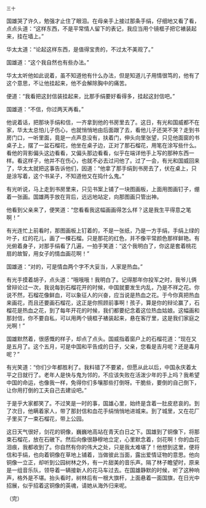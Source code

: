     三十 

   国雄哭了许久，勉强才止住了眼泪。在母亲手上接过那条手绢，仔细地又看了看，点点头道：“这样东西，不是平常情人留下的表记，我应当用个镜框子把它裱装起来，挂在墙上。”

   华太太道：“论起这样东西，是值得宝贵的，不过太不美观了。”

   国雄道：“这个我自然也有些办法。”

   华太太听他如此说着，虽不知道他有什么办法，但是知道儿子用情很笃的，他有了这个意思，不让他挂起来，他不会解除胸中的痛苦。

   便道：“我看把这封信装挂起来，比那手绢要好看得多，挂起这封信吧。”

   国雄道：“不信，你过两天再看。”

   他说着话，把那块手绢和信，一齐拿到他的书房里去了。这日，有光和国威都不在家，华太太总怕儿子伤心，也就悄悄地由后面跟了去，看他儿子还哭不哭？走到书房门口，一听里面，竟是一点声息没有，扶着门，伸头向里张望，只见他面窗的书桌子上，摆了一盆石榴花，他坐在桌子边，正对了那石榴花，用笔在涂写些什么。看他的背影偏头这边看看，又偏头那边看看，似乎在端详他手上写的那种东西一样。看这样子，他并不在伤心，也就不必去过问他了。过了一会，有光和国威回来了，华太太就把这事告诉他们，因道：“他拿了那手绢到书房去了，伏在桌上，只是涂写着，这个书呆子，不知道他又在捣什么鬼。”

   有光听说，马上走到书房里来，只见书案上铺了一块图画板，上面用图画钉子，绷着一张画。国雄两手放在背后，远远地站定，向那图画只管出神。

   他看到父亲来了，便笑道：“您看看我这幅画画得怎么样？这是我生平得意之笔啊！”

   有光连忙上前看时，那图画板上钉着的，不是一张纸，乃是一方手绢，手绢上绿的叶子，红的花儿，画了一棵石榴。只是那花的红色，并不像平常颜色那样鲜艳。有光俯着身子，对那手绢看了几遍，一拍手笑道：“这个我明白了，你这是套着桃花扇的故智，用女子的情血画花啊！”

   国雄道：“对的，可是情血两个字不大妥当，人家是热血。”

   有光手摸着胡子，点头道：“哦哦哦！我明白了。记得那年你投军之时，我爷儿俩曾辩论过一次，我说每到石榴花开的时候，中国就要发生内乱，乃是不祥之花。你说不然，石榴花像鲜血，可以象征人的兴奋，应当说是热血之花。于今你真把热血来画花，而且还要画石榴花，这正是你照顾前事啊！孩子，算是你的辩论赢了，石榴花是热血之花，到了每年开花的时候，我们都要纪念着这位热血姑娘。这幅画和那封信，你不要自私，可以用两个镜框子裱装起来，悬在客厅里，这是我们家庭之光啊！”

   国雄默然着，很感慨的样子，却点了点头。国威指着窗户上的石榴花道：“现在又是五月了。这个五月，可是中国和平告成的日子，父亲，您看是吉月呢？还是毒月呢？”

   有光笑道：“你们少年都胜利了。我料错了不要紧，但愿从此以后，中国永庆着太平之日就行了。老年人是快与鬼为邻的，不应该失败在活泼少年的手上吗？我希望中国的命运，也像我一样，免得你们多嚷那些打倒呀。干脆些，要倒的自己倒下，让你用打倒的工夫自己去建设吧。”

   于是乎大家都笑了。不过笑是一时的事，国雄心里，始终是含着一肚皮悲哀的。到了次日，他瞒着家人，带了那封信和血花手绢悄悄地进城来。到了城里，又在花厂子里买了一束石榴花，带上公园。

   这日天气很好，剑花的铜像，巍巍地高站在青天白日之下。国雄到了铜像下，将那束石榴花，放在石礅下。然后向像很静穆地立定，心里默念着，剑花啊！你的血花泪痕，我都收到了。你自然有你的伟大之处，只是我太难堪了！他想到这里，便将信和手绢，也向着铜像在草地上铺着，当做彼此当面，露出爱情证物的意思。他向铜像一立正，却听到公园树林之外，有一片甜美的音乐声。隔了林子瞻望时，原来是一组音乐队，领导着一辆接新人的花马车过去。在国雄静默的时候，听了这种响声，格外是不堪。抬头看时，树林后有一根大旗杆，上面悬着一面国旗，在日光中招展，似乎招着这铜像的英魂，请她从海外归来呢。

   （完）

